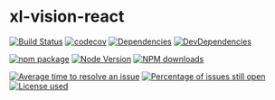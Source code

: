 # xl-vision-react

[![Build Status](https://api.travis-ci.org/RhysXia/xl-vision-react.svg?branch=master)](https://travis-ci.org/RhysXia/xl-vision-react)
[![codecov](https://codecov.io/gh/RhysXia/xl-vision-react/branch/master/graph/badge.svg)](https://codecov.io/gh/RhysXia/xl-vision-react)
[![Dependencies](https://img.shields.io/david/RhysXia/xl-vision-react.svg)](https://david-dm.org/RhysXia/xl-vision-react)
[![DevDependencies](https://img.shields.io/david/dev/RhysXia/xl-vision-react.svg)](https://david-dm.org/RhysXia/xl-vision-react?type=dev)

[![npm package](https://img.shields.io/npm/v/xl-vision-react.svg)](https://www.npmjs.org/package/xl-vision-react)
[![Node Version](https://img.shields.io/node/v/xl-vision-react.svg)](https://www.npmjs.org/package/xl-vision-react)
[![NPM downloads](http://img.shields.io/npm/dm/xl-vision-react.svg)](http://npmjs.com/xl-vision-react)

[![Average time to resolve an issue](http://isitmaintained.com/badge/resolution/RhysXia/xl-vision-react.svg)](http://isitmaintained.com/project/RhysXia/xl-vision-react "Average time to resolve an issue")
[![Percentage of issues still open](http://isitmaintained.com/badge/open/RhysXia/xl-vision-react.svg)](http://isitmaintained.com/project/RhysXia/xl-vision-react "Percentage of issues still open")
[![License used](https://img.shields.io/github/license/RhysXia/xl-vision-react.svg)](https://mit-license.org/)
